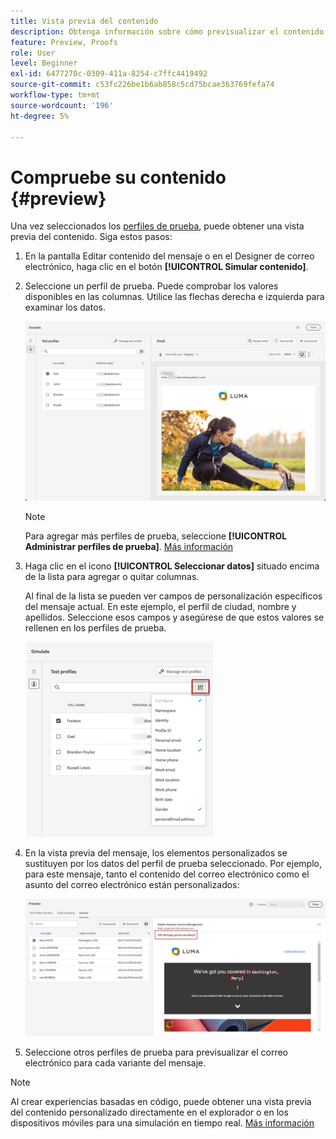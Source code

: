 ```yaml
---
title: Vista previa del contenido
description: Obtenga información sobre cómo previsualizar el contenido.
feature: Preview, Proofs
role: User
level: Beginner
exl-id: 6477270c-0309-411a-8254-c7ffc4419492
source-git-commit: c53fc226be1b6ab858c5cd75bcae363769fefa74
workflow-type: tm+mt
source-wordcount: '196'
ht-degree: 5%

---
```


# Compruebe su contenido {#preview}

<!--## Preview your content {#preview-content}-->

Una vez seleccionados los [perfiles de prueba](test-profiles.md), puede obtener una vista previa del contenido. Siga estos pasos:

1. En la pantalla Editar contenido del mensaje o en el Designer de correo electrónico, haga clic en el botón **[!UICONTROL Simular contenido]**.

1. Seleccione un perfil de prueba. Puede comprobar los valores disponibles en las columnas. Utilice las flechas derecha e izquierda para examinar los datos.

   ![](../email/assets/preview-select-profile.png)

   >[!NOTE]
   >
   >Para agregar más perfiles de prueba, seleccione **[!UICONTROL Administrar perfiles de prueba]**. [Más información](test-profiles.md)

1. Haga clic en el icono **[!UICONTROL Seleccionar datos]** situado encima de la lista para agregar o quitar columnas.

   Al final de la lista se pueden ver campos de personalización específicos del mensaje actual. En este ejemplo, el perfil de ciudad, nombre y apellidos. Seleccione esos campos y asegúrese de que estos valores se rellenen en los perfiles de prueba.

   ![](../email/assets/preview-select-data.png)

1. En la vista previa del mensaje, los elementos personalizados se sustituyen por los datos del perfil de prueba seleccionado. Por ejemplo, para este mensaje, tanto el contenido del correo electrónico como el asunto del correo electrónico están personalizados:

   ![](../email/assets/preview-test-profile.png)

1. Seleccione otros perfiles de prueba para previsualizar el correo electrónico para cada variante del mensaje.

>[!NOTE]
>
>Al crear experiencias basadas en código, puede obtener una vista previa del contenido personalizado directamente en el explorador o en los dispositivos móviles para una simulación en tiempo real. [Más información](../code-based/create-code-based.md#preview-on-device)

